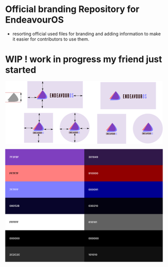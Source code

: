# Official branding Repository for EndeavourOS
* resorting official used files for branding and adding information to make it easier for contributors to use them.

# WIP ! work in progress my friend just started

![repository-open-graph-template](https://raw.githubusercontent.com/killajoe/EndeavourOS-Branding/refs/heads/main/EndeavourOS-logo-official/endeavourosos-logo-horizontal_with_safespace_and_background.svg)

![colorscheme](https://raw.githubusercontent.com/killajoe/EndeavourOS-Branding/refs/heads/main/color-schemes/color-scheme-hex-preview.png)

